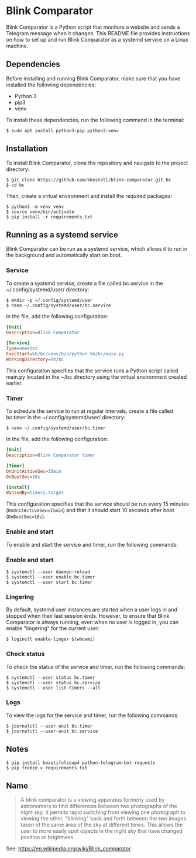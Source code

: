 # Blink Comparator

Blink Comparator is a Python script that monitors a website and sends a Telegram message when it changes. This README file provides instructions on how to set up and run Blink Comparator as a systemd service on a Linux machine.

## Dependencies

Before installing and running Blink Comparator, make sure that you have installed the following dependencies:

* Python 3
* pip3
* venv

To install these dependencies, run the following command in the terminal:

```console
$ sudo apt install python3-pip python3-venv
```

## Installation

To install Blink Comparator, clone the repository and navigate to the project directory:

```console
$ git clone https://github.com/kkestell/blink-comparator.git bc
$ cd bc
```

Then, create a virtual environment and install the required packages:

```console
$ python3 -m venv venv
$ source venv/bin/activate
$ pip install -r requirements.txt
```

## Running as a systemd service

Blink Comparator can be run as a systemd service, which allows it to run in the background and automatically start on boot.

### Service

To create a systemd service, create a file called bc.service in the ~/.config/systemd/user/ directory:

```console
$ mkdir -p ~/.config/systemd/user
$ nano ~/.config/systemd/user/bc.service
```

In the file, add the following configuration:

```ini
[Unit]
Description=Blink Comparator

[Service]
Type=oneshot
ExecStart=%h/bc/venv/bin/python %h/bc/main.py
WorkingDirectory=%h/bc
```

This configuration specifies that the service runs a Python script called main.py located in the ~/bc directory using the virtual environment created earlier.

### Timer

To schedule the service to run at regular intervals, create a file called bc.timer in the ~/.config/systemd/user/ directory:

```console
$ nano ~/.config/systemd/user/bc.timer
```

In the file, add the following configuration:

```ini
[Unit]
Description=Blink Comparator timer

[Timer]
OnUnitActiveSec=15min
OnBootSec=10s

[Install]
WantedBy=timers.target
```

This configuration specifies that the service should be run every 15 minutes (`OnUnitActiveSec=15min`) and that it should start 10 seconds after boot (`OnBootSec=10s`).

### Enable and start

To enable and start the service and timer, run the following commands:

### Enable and start

```console
$ systemctl --user daemon-reload
$ systemctl --user enable bc.timer
$ systemctl --user start bc.timer
```

### Lingering

By default, systemd user instances are started when a user logs in and stopped when their last session ends. However, to ensure that Blink Comparator is always running, even when no user is logged in, you can enable "lingering" for the current user:

```console
$ loginctl enable-linger $(whoami)
```

### Check status

To check the status of the service and timer, run the following commands:

```console
$ systemctl --user status bc.timer
$ systemctl --user status bc.service
$ systemctl --user list-timers --all
```

### Logs

To view the logs for the service and timer, run the following commands:

```console
$ journalctl --user-unit bc.timer
$ journalctl --user-unit bc.service
```

## Notes

```console
$ pip install beautifulsoup4 python-telegram-bot requests
$ pip freeze > requirements.txt
```

## Name

> A blink comparator is a viewing apparatus formerly used by astronomers to find differences between two photographs of the night sky. It permits rapid switching from viewing one photograph to viewing the other, "blinking" back and forth between the two images taken of the same area of the sky at different times. This allows the user to more easily spot objects in the night sky that have changed position or brightness.

See: https://en.wikipedia.org/wiki/Blink_comparator